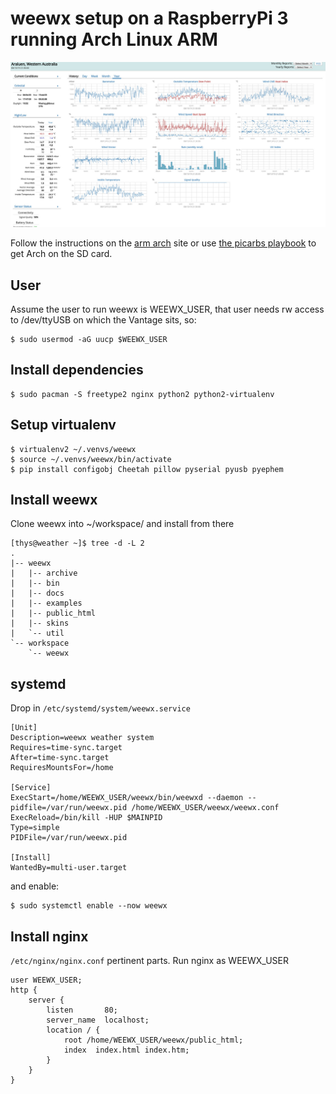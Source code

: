 # weewx setup on a RaspberryPi 3 running Arch Linux ARM

![weewx](pics/weewx.jpg)

Follow the instructions on the [arm arch](https://archlinuxarm.org/) site or use [the picarbs playbook](https://github.com/sthysel/picarbs) to get Arch on the SD card.

## User

Assume the user to run weewx is WEEWX_USER, that user needs rw access to
/dev/ttyUSB on which the Vantage sits, so:

```
$ sudo usermod -aG uucp $WEEWX_USER
```

## Install dependencies

```
$ sudo pacman -S freetype2 nginx python2 python2-virtualenv
```

## Setup virtualenv

```
$ virtualenv2 ~/.venvs/weewx
$ source ~/.venvs/weewx/bin/activate
$ pip install configobj Cheetah pillow pyserial pyusb pyephem
```

## Install weewx

Clone weewx into ~/workspace/ and install from there

```
[thys@weather ~]$ tree -d -L 2
.
|-- weewx
|   |-- archive
|   |-- bin
|   |-- docs
|   |-- examples
|   |-- public_html
|   |-- skins
|   `-- util
`-- workspace
    `-- weewx
```

## systemd

Drop in `/etc/systemd/system/weewx.service`

```
[Unit]
Description=weewx weather system
Requires=time-sync.target
After=time-sync.target
RequiresMountsFor=/home

[Service]
ExecStart=/home/WEEWX_USER/weewx/bin/weewxd --daemon --pidfile=/var/run/weewx.pid /home/WEEWX_USER/weewx/weewx.conf
ExecReload=/bin/kill -HUP $MAINPID
Type=simple
PIDFile=/var/run/weewx.pid

[Install]
WantedBy=multi-user.target
```

and enable:

```
$ sudo systemctl enable --now weewx
```


## Install nginx

`/etc/nginx/nginx.conf` pertinent parts. Run nginx as WEEWX_USER

```
user WEEWX_USER;
http {
    server {
        listen       80;
        server_name  localhost;
        location / {
            root /home/WEEWX_USER/weewx/public_html;
            index  index.html index.htm;
        }
    }
}
```
